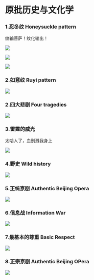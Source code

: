 # 原批历史与文化学


### 1.忍冬纹  Honeysuckle pattern

纹输菩萨！纹化输出！

![](https://github.com/DreamingCats/GenshitJokes/raw/main/原批历史与文化学/忍冬纹1.jpg)

![](https://github.com/DreamingCats/GenshitJokes/raw/main/原批历史与文化学/忍冬纹2.jpg)

![](https://github.com/DreamingCats/GenshitJokes/raw/main/原批历史与文化学/忍冬纹与生理结构.png)

### 2.如意纹   Ruyi pattern

![](https://github.com/DreamingCats/GenshitJokes/raw/main/原批历史与文化学/如意纹.jpg)

### 2.四大悲剧  Four tragedies

![](https://github.com/DreamingCats/GenshitJokes/raw/main/原批历史与文化学/四大悲剧.jpg)

### 3.雷霆的威光  

太哈人了，血别溅我身上

![](https://github.com/DreamingCats/GenshitJokes/raw/main/原批历史与文化学/雷霆的威光.jpg)

### 4.野史   Wild history

![](https://github.com/DreamingCats/GenshitJokes/raw/main/原批历史与文化学/野史.jpg)

### 5.正统京剧   Authentic Beijing Opera

![](https://github.com/DreamingCats/GenshitJokes/raw/main/原批历史与文化学/正统京剧.jpg)

### 6.信息战 Information War

![](https://github.com/DreamingCats/GenshitJokes/raw/main/原批历史与文化学/信息战.jpg)

### 7.最基本的尊重 Basic Respect

![](https://github.com/DreamingCats/GenshitJokes/raw/main/原批历史与文化学/最基本的尊重.jpg)

### 8.正宗京剧 Authentic Beijing OPera

![](https://github.com/DreamingCats/GenshitJokes/raw/main/原批历史与文化学/正宗京剧.jpg)